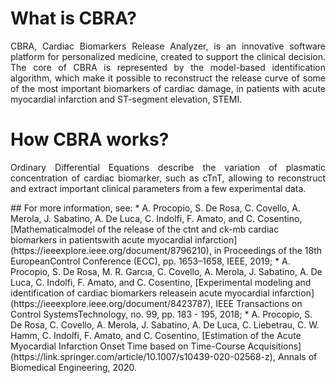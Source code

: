 # What is CBRA?
<p align="justify">
CBRA, Cardiac Biomarkers Release Analyzer, is an innovative software platform for personalized medicine, created to support the clinical decision. The core of CBRA is represented by the model-based identification algorithm, which make it possible to reconstruct the release curve of some of the most important biomarkers of cardiac damage, in patients with acute myocardial infarction and ST-segment elevation, STEMI.
</p>

# How CBRA works?
<p align="justify">
Ordinary Differential Equations describe the variation of plasmatic concentration of cardiac biomarker, such as cTnT, allowing to reconstruct and extract important clinical parameters from a few experimental data.
</p>
<p align="justify">

</p>
## For more information, see:
* A. Procopio, S. De Rosa, C. Covello, A. Merola, J. Sabatino, A. De Luca, C. Indolfi, F. Amato, and C. Cosentino, [Mathematicalmodel of the release of the ctnt and ck-mb cardiac biomarkers in patientswith acute myocardial infarction](https://ieeexplore.ieee.org/document/8796210), in Proceedings of the 18th EuropeanControl Conference (ECC), pp. 1653–1658, IEEE, 2019;
* A. Procopio, S. De Rosa, M. R. Garcıa, C. Covello, A. Merola, J. Sabatino, A. De Luca, C. Indolfi, F. Amato, and C. Cosentino, [Experimental modeling and identification of cardiac biomarkers releasein acute myocardial infarction](https://ieeexplore.ieee.org/document/8423787), IEEE Transactions on Control SystemsTechnology, no. 99, pp. 183 - 195, 2018;
* A. Procopio, S. De Rosa, C. Covello, A. Merola, J. Sabatino, A. De Luca, C. Liebetrau, C. W. Hamm, C. Indolfi, F. Amato, and C. Cosentino, [Estimation of the Acute Myocardial Infarction Onset Time based on Time-Course Acquisitions](https://link.springer.com/article/10.1007/s10439-020-02568-z), Annals of Biomedical Engineering, 2020.
